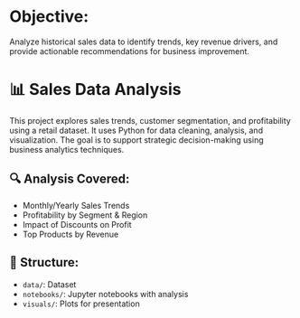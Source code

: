 # Objective:
Analyze historical sales data to identify trends, key revenue drivers, and provide actionable recommendations for business improvement.

# 📊 Sales Data Analysis

This project explores sales trends, customer segmentation, and profitability using a retail dataset. It uses Python for data cleaning, analysis, and visualization. The goal is to support strategic decision-making using business analytics techniques.

## 🔍 Analysis Covered:
- Monthly/Yearly Sales Trends
- Profitability by Segment & Region
- Impact of Discounts on Profit
- Top Products by Revenue

## 📁 Structure:
- `data/`: Dataset
- `notebooks/`: Jupyter notebooks with analysis
- `visuals/`: Plots for presentation
